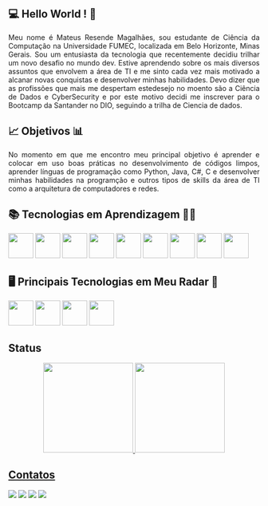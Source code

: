 ## 💻 Hello World ! 👋

<p align ="justify">Meu nome é Mateus Resende Magalhães, sou estudante de Ciência da Computação na Universidade FUMEC, localizada em Belo Horizonte, Minas Gerais. Sou um entusiasta da tecnologia que recentemente decidiu trilhar um novo desafio no mundo dev. Estive aprendendo sobre os mais diversos assuntos que envolvem a área de TI e me sinto cada vez mais motivado a alcanar novas conquistas e desenvolver minhas habilidades. Devo dizer que as profissões que mais me despertam estedesejo no moento são a Ciência de Dados e CyberSecurity e por este motivo decidi me inscrever para o Bootcamp da Santander no DIO, seguindo a trilha de Ciencia de dados.</p>

## 📈 Objetivos 📊

<p align = "justify">No momento em que me encontro meu principal objetivo é aprender e colocar em uso boas práticas no desenvolvimento de códigos limpos, aprender línguas de programação como Python, Java, C#, C e desenvolver minhas habilidades na programção e outros tipos de skills da área de TI como a arquitetura de computadores e redes.</p>

## 📚 Tecnologias em Aprendizagem 👨‍💻

<img src="https://cdn.jsdelivr.net/gh/devicons/devicon/icons/git/git-plain.svg" width="50" height="50"/> <img src="https://cdn.jsdelivr.net/gh/devicons/devicon/icons/vscode/vscode-original.svg" width="50" height="50"/> <img src="https://cdn.jsdelivr.net/gh/devicons/devicon/icons/visualstudio/visualstudio-plain.svg" width="50" height="50"/> <img src="https://cdn.jsdelivr.net/gh/devicons/devicon/icons/github/github-original.svg" width="50" height="50"/> <img src="https://cdn.jsdelivr.net/gh/devicons/devicon/icons/java/java-original.svg" width="50" height="50"/> <img src="https://cdn.jsdelivr.net/gh/devicons/devicon/icons/python/python-original.svg" width="50" height="50"/> <img src="https://cdn.jsdelivr.net/gh/devicons/devicon/icons/css3/css3-original.svg" width="50" height="50"/> <img src="https://cdn.jsdelivr.net/gh/devicons/devicon/icons/html5/html5-original.svg" width="50" height="50"/> <img src="https://cdn.jsdelivr.net/gh/devicons/devicon/icons/javascript/javascript-original.svg" width="50" height="50"/>

## 🖥️ Principais Tecnologias em Meu Radar 📱

<img src="https://cdn.jsdelivr.net/gh/devicons/devicon/icons/linux/linux-original.svg" width="50" height="50"/> <img src="https://cdn.jsdelivr.net/gh/devicons/devicon/icons/c/c-original.svg" width="50" height="50" /> <img src="https://cdn.jsdelivr.net/gh/devicons/devicon/icons/csharp/csharp-original.svg" width="50" height="50"/> <img src="https://cdn.jsdelivr.net/gh/devicons/devicon/icons/dot-net/dot-net-original.svg" width="50"
 height="50"/>

## Status

 <div align="center">
<a href="https://github.com/MtsMg">
<img height="180em" src="https://github-readme-stats.vercel.app/api/top-langs/?username=MtsMg&layout=compact&langs_count=7&theme=nord"/>
<img height="180em" src="https://github-readme-stats.vercel.app/api?username=MtsMg&show_icons=true&theme=nord&include_all_commits=true&count_private=true"/>
</div>

## Contatos

<a href="https://www.linkedin.com/in/mateus-resende-6171ba196/" target="_blank"><img src="https://img.shields.io/badge/-LinkedIn-%230077B5?style=for-the-badge&logo=linkedin&logoColor=white"></a>
<a href = "mailto:mateusresende.m@gmail.com"><img src="https://img.shields.io/badge/Gmail-D14836?style=for-the-badge&logo=gmail&logoColor=white" target="_blank"></a>
<a href="https://wa.me/5531995332205" target="_blank"><img src="https://img.shields.io/badge/WhatsApp-25D366?style=for-the-badge&logo=whatsapp&logoColor=white"></a>
<a href="https://www.instagram.com/mr__mateus_/
" target="_blank"><img src="https://img.shields.io/badge/-Instagram-%23E4405F?style=for-the-badge&logo=instagram&logoColor=white"></a>
